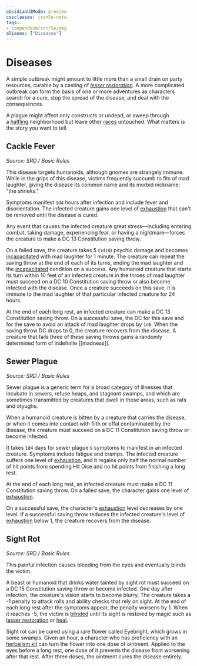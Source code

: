 ```yaml
---
obsidianUIMode: preview
cssclasses: json5e-note
tags:
- compendium/src/5e/dmg
aliases: ["Diseases"]
---
```

# Diseases

A simple outbreak might amount to little more than a small drain on party resources, curable by a casting of _[lesser restoration](https://roll20.net/compendium/dnd5e/Lesser%20Restoration?expansion=0#content)_. A more complicated outbreak can form the basis of one or more adventures as characters search for a cure, stop the spread of the disease, and deal with the consequences.  

A plague might affect only constructs or undead, or sweep through a [halfling](https://roll20.net/compendium/dnd5e/Halfling?expansion=0#content) neighborhood but leave other [races](https://roll20.net/compendium/dnd5e/Races%20by%20Name?expansion=0#content) untouched. What matters is the story you want to tell.  
## Cackle Fever
_Source: SRD / Basic Rules_

This disease targets humanoids, although gnomes are strangely immune. While in the grips of this disease, victims frequently succumb to fits of mad laughter, giving the disease its common name and its morbid nickname: "the shrieks."

Symptoms manifest `1d4` hours after infection and include fever and disorientation. The infected creature gains one level of [exhaustion](conditions.md#exhaustion) that can't be removed until the disease is cured.

Any event that causes the infected creature great stress—including entering combat, taking damage, experiencing fear, or having a nightmare—forces the creature to make a DC 13 Constitution saving throw.

On a failed save, the creature takes 5 (`1d10`) psychic damage and becomes [incapacitated](conditions.md#incapacitated) with mad laughter for 1 minute. The creature can repeat the saving throw at the end of each of its turns, ending the mad laughter and the [incapacitated](conditions.md#incapacitated) condition on a success. Any humanoid creature that starts its turn within 10 feet of an infected creature in the throes of mad laughter must succeed on a DC 10 Constitution saving throw or also become infected with the disease. Once a creature succeeds on this save, it is immune to the mad laughter of that particular infected creature for 24 hours.

At the end of each long rest, an infected creature can make a DC 13 Constitution saving throw. On a successful save, the DC for this save and for the save to avoid an attack of mad laughter drops by `1d6`. When the saving throw DC drops to 0, the creature recovers from the disease. A creature that fails three of these saving throws gains a randomly determined form of indefinite [[madness]].

## Sewer Plague
_Source: SRD / Basic Rules_

Sewer plague is a generic term for a broad category of illnesses that incubate in sewers, refuse heaps, and stagnant swamps, and which are sometimes transmitted by creatures that dwell in those areas, such as rats and otyughs.

When a humanoid creature is bitten by a creature that carries the disease, or when it comes into contact with filth or offal contaminated by the disease, the creature must succeed on a DC 11 Constitution saving throw or become infected.

It takes `1d4` days for sewer plague's symptoms to manifest in an infected creature. Symptoms include fatigue and cramps. The infected creature suffers one level of [exhaustion](conditions.md#exhaustion), and it regains only half the normal number of hit points from spending Hit Dice and no hit points from finishing a long rest.

At the end of each long rest, an infected creature must make a DC 11 Constitution saving throw. On a failed save, the character gains one level of [exhaustion](conditions.md#exhaustion).

On a successful save, the character's [exhaustion](conditions.md#exhaustion) level decreases by one level. If a successful saving throw reduces the infected creature's level of [exhaustion](conditions.md#exhaustion) below 1, the creature recovers from the disease.

## Sight Rot
_Source: SRD / Basic Rules_

This painful infection causes bleeding from the eyes and eventually blinds the victim.

A beast or humanoid that drinks water tainted by sight rot must succeed on a DC 15 Constitution saving throw or become infected. One day after infection, the creature's vision starts to become blurry. The creature takes a -1 penalty to attack rolls and ability checks that rely on sight. At the end of each long rest after the symptoms appear, the penalty worsens by 1. When it reaches -5, the victim is [blinded](conditions.md#blinded) until its sight is restored by magic such as [lesser restoration](lesser-restoration.md) or [heal](heal.md).

Sight rot can be cured using a rare flower called Eyebright, which grows in some swamps. Given an hour, a character who has proficiency with an [herbalism kit](herbalism-kit.md) can turn the flower into one dose of ointment. Applied to the eyes before a long rest, one dose of it prevents the disease from worsening after that rest. After three doses, the ointment cures the disease entirely.